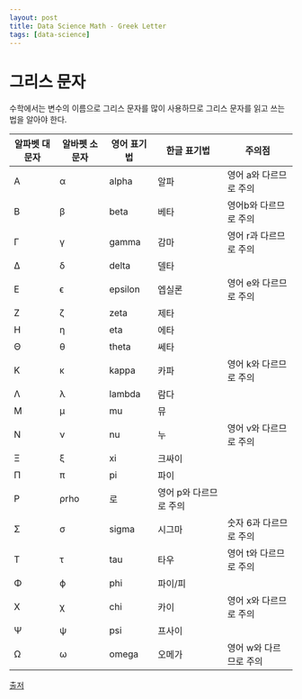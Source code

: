 ```yaml
---
layout: post
title: Data Science Math - Greek Letter
tags: [data-science]
---
```


# 그리스 문자
수학에서는 변수의 이름으로 그리스 문자를 많이 사용하므로 그리스 문자를 읽고 쓰는 법을 알아야 한다.

|알파벳 대문자|알바펫 소문자|영어 표기법|한글 표기법|주의점|
|------|---|---|---|---|
A|α|alpha|알파|영어 a와 다르므로 주의
B|β|beta|베타|영어b와 다르므로 주의
Γ|γ|gamma|감마|영어 r과 다르므로 주의
Δ|δ|delta|델타
E|ϵ|epsilon|엡실론|영어 e와 다르므로 주의
Z|ζ|zeta|제타
H|η|eta|에타
Θ|θ|theta|쎄타
K|κ|kappa|카파|영어 k와 다르므로 주의
Λ|λ|lambda|람다
M|μ|mu|뮤
N|ν|nu|누|영어 v와 다르므로 주의
Ξ|ξ|xi|크싸이
Π|π|pi|파이
P|ρrho|로|영어 p와 다르므로 주의
Σ|σ|sigma|시그마|숫자 6과 다르므로 주의
T|τ|tau|타우|영어 t와 다르므로 주의
Φ|ϕ|phi|파이/피
X|χ|chi|카이|영어 x와 다르므로 주의
Ψ|ψ|psi|프사이
Ω|ω|omega|오메가|영어 w와 다르므로 주의

[출저](https://datascienceschool.net/view-notebook/e943c350244842a99ab4503fa50b8a6b/)
